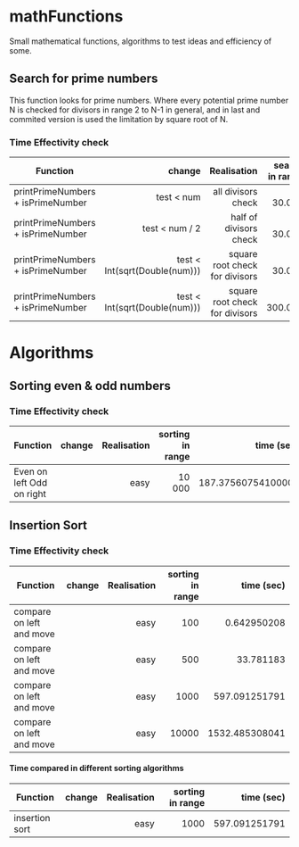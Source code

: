 # mathFunctions
Small mathematical functions, algorithms to test ideas and efficiency of some. 

## Search for prime numbers
This function looks for prime numbers. Where every potential prime number N is checked for divisors in range 2 to N-1 in general, and in last and commited version is used the limitation by square root of N.

### Time Effectivity check 
| Function | change      | Realisation | search in range | time (sec)|
|----------|------------:|------------:|----------------:|----------:|
|printPrimeNumbers + isPrimeNumber | test < num | all divisors check | 0 - 30.000| 938.9955297079999|
|printPrimeNumbers + isPrimeNumber | test < num / 2 | half of divisors check | 0 - 30.000| 504.600202125|
|printPrimeNumbers + isPrimeNumber | test < Int(sqrt(Double(num))) | square root check for divisors| 0 - 30.000 | 12.833887625|
|printPrimeNumbers + isPrimeNumber | test < Int(sqrt(Double(num))) | square root check for divisors | 0 - 300.000 | 274.450768542|

# Algorithms

## Sorting even & odd numbers
### Time Effectivity check
| Function | change      | Realisation | sorting in range | time (sec)|
|----------|------------:|------------:|----------------:|----------:|
| Even on left Odd on right | | easy | 10 000 | 187.37560754100002 |

## Insertion Sort
### Time Effectivity check
| Function | change      | Realisation | sorting in range | time (sec)|
|----------|------------:|------------:|----------------:|----------:|
| compare on left and move | | easy | 100 | 0.642950208 |
| compare on left and move | | easy | 500 | 33.781183 |
| compare on left and move | | easy | 1000 | 597.091251791 |
| compare on left and move | | easy | 10000 | 1532.485308041 |

#### Time compared in different sorting algorithms
| Function | change      | Realisation | sorting in range | time (sec)|
|----------|------------:|------------:|----------------:|----------:|
| insertion sort | | easy | 1000 | 597.091251791 |

